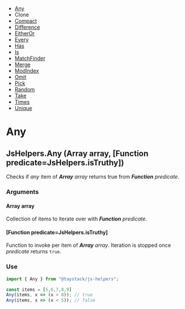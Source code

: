 - [Any](./Any.md#any)
- Clone
- [Compact](./Compact.md#compact)
- [Difference](./Difference.md#difference)
- [EitherOr](./EitherOr.md#eitheror)
- [Every](./Every.md#every)
- [Has](./Has.md#has)
- [Is](./Is.md#is)
- [MatchFinder](./MatchFinder.md#matchfinder)
- [Merge](./Merge.md#merge)
- [ModIndex](./ModIndex.md#modindex)
- [Omit](./Omit.md#omit)
- [Pick](./Pick.md#pick)
- [Random](./Random.md#random)
- [Take](./Take.md#take)
- [Times](./Times.md#times)
- [Unique](./Unique.md#unique)

# Any

## JsHelpers.Any (Array array, [Function predicate=JsHelpers.isTruthy])

Checks if _any_ item of _***Array*** array_ returns true from  _***Function*** predicate_.

### Arguments

#### Array array

Collection of items to iterate over with _***Function*** predicate_.

#### [Function predicate=JsHelpers.isTruthy]

Function to invoke per item of _***Array*** array_. Iteration is stopped once _predicate_ returns `true`.

### Use

```javascript
import { Any } from "@taystack/js-helpers";

const items = [5,6,7,8,9]
Any(items, x => (x > 8)); // true
Any(items, x => (x < 5)); // false
```
